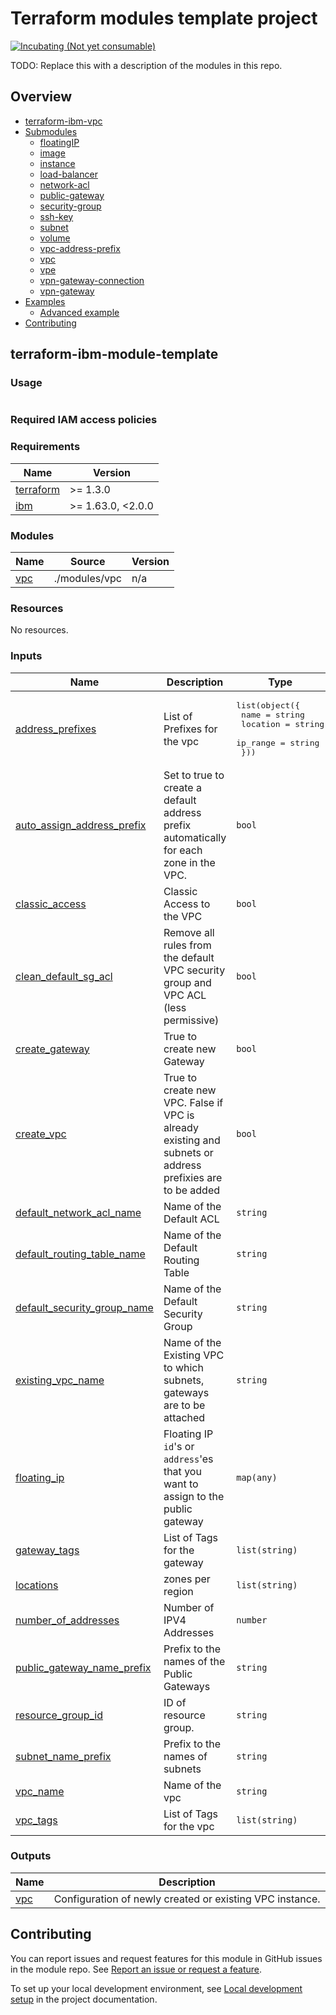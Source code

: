 <!-- Update this title with a descriptive name. Use sentence case. -->
# Terraform modules template project

<!--
Update status and "latest release" badges:
  1. For the status options, see https://terraform-ibm-modules.github.io/documentation/#/badge-status
  2. Update the "latest release" badge to point to the correct module's repo. Replace "terraform-ibm-module-template" in two places.
-->
[![Incubating (Not yet consumable)](https://img.shields.io/badge/status-Incubating%20(Not%20yet%20consumable)-red)](https://terraform-ibm-modules.github.io/documentation/#/badge-status)

<!--
[![latest release](https://img.shields.io/github/v/release/terraform-ibm-modules/terraform-ibm-module-template?logo=GitHub&sort=semver)](https://github.com/terraform-ibm-modules/terraform-ibm-module-template/releases/latest)
[![pre-commit](https://img.shields.io/badge/pre--commit-enabled-brightgreen?logo=pre-commit&logoColor=white)](https://github.com/pre-commit/pre-commit)
[![Renovate enabled](https://img.shields.io/badge/renovate-enabled-brightgreen.svg)](https://renovatebot.com/)
[![semantic-release](https://img.shields.io/badge/%20%20%F0%9F%93%A6%F0%9F%9A%80-semantic--release-e10079.svg)](https://github.com/semantic-release/semantic-release)
-->

<!--
Add a description of modules in this repo.
Expand on the repo short description in the .github/settings.yml file.

For information, see "Module names and descriptions" at
https://terraform-ibm-modules.github.io/documentation/#/implementation-guidelines?id=module-names-and-descriptions
-->

TODO: Replace this with a description of the modules in this repo.


<!-- The following content is automatically populated by the pre-commit hook -->
<!-- BEGIN OVERVIEW HOOK -->
## Overview
* [terraform-ibm-vpc](#terraform-ibm-vpc)
* [Submodules](./modules)
    * [floatingIP](./modules/floatingIP)
    * [image](./modules/image)
    * [instance](./modules/instance)
    * [load-balancer](./modules/load-balancer)
    * [network-acl](./modules/network-acl)
    * [public-gateway](./modules/public-gateway)
    * [security-group](./modules/security-group)
    * [ssh-key](./modules/ssh-key)
    * [subnet](./modules/subnet)
    * [volume](./modules/volume)
    * [vpc-address-prefix](./modules/vpc-address-prefix)
    * [vpc](./modules/vpc)
    * [vpe](./modules/vpe)
    * [vpn-gateway-connection](./modules/vpn-gateway-connection)
    * [vpn-gateway](./modules/vpn-gateway)
* [Examples](./examples)
    * [Advanced example](./examples/complete)
* [Contributing](#contributing)
<!-- END OVERVIEW HOOK -->


<!--
If this repo contains any reference architectures, uncomment the heading below and link to them.
(Usually in the `/reference-architectures` directory.)
See "Reference architecture" in the public documentation at
https://terraform-ibm-modules.github.io/documentation/#/implementation-guidelines?id=reference-architecture
-->
<!-- ## Reference architectures -->


<!-- Replace this heading with the name of the root level module (the repo name) -->
## terraform-ibm-module-template

### Usage

<!--
Add an example of the use of the module in the following code block.

Use real values instead of "var.<var_name>" or other placeholder values
unless real values don't help users know what to change.
-->

```hcl

```

### Required IAM access policies

<!-- PERMISSIONS REQUIRED TO RUN MODULE
If this module requires permissions, uncomment the following block and update
the sample permissions, following the format.
Replace the sample Account and IBM Cloud service names and roles with the
information in the console at
Manage > Access (IAM) > Access groups > Access policies.
-->

<!--
You need the following permissions to run this module:

- IAM services
    - **Sample IBM Cloud** service
        - `Editor` platform access
        - `Manager` platform access
- Account management services
    - **Sample account management** service
        - `Editor` platform access
-->

<!-- NO PERMISSIONS FOR MODULE
If no permissions are required for the module, uncomment the following
statement instead the previous block.
-->

<!-- No permissions are needed to run this module.-->


<!-- The following content is automatically populated by the pre-commit hook -->
<!-- BEGINNING OF PRE-COMMIT-TERRAFORM DOCS HOOK -->
### Requirements

| Name | Version |
|------|---------|
| <a name="requirement_terraform"></a> [terraform](#requirement\_terraform) | >= 1.3.0 |
| <a name="requirement_ibm"></a> [ibm](#requirement\_ibm) | >= 1.63.0, <2.0.0 |

### Modules

| Name | Source | Version |
|------|--------|---------|
| <a name="module_vpc"></a> [vpc](#module\_vpc) | ./modules/vpc | n/a |

### Resources

No resources.

### Inputs

| Name | Description | Type | Default | Required |
|------|-------------|------|---------|:--------:|
| <a name="input_address_prefixes"></a> [address\_prefixes](#input\_address\_prefixes) | List of Prefixes for the vpc | <pre>list(object({<br>    name     = string<br>    location = string<br>    ip_range = string<br>  }))</pre> | `[]` | no |
| <a name="input_auto_assign_address_prefix"></a> [auto\_assign\_address\_prefix](#input\_auto\_assign\_address\_prefix) | Set to true to create a default address prefix automatically for each zone in the VPC. | `bool` | `true` | no |
| <a name="input_classic_access"></a> [classic\_access](#input\_classic\_access) | Classic Access to the VPC | `bool` | `false` | no |
| <a name="input_clean_default_sg_acl"></a> [clean\_default\_sg\_acl](#input\_clean\_default\_sg\_acl) | Remove all rules from the default VPC security group and VPC ACL (less permissive) | `bool` | `false` | no |
| <a name="input_create_gateway"></a> [create\_gateway](#input\_create\_gateway) | True to create new Gateway | `bool` | `false` | no |
| <a name="input_create_vpc"></a> [create\_vpc](#input\_create\_vpc) | True to create new VPC. False if VPC is already existing and subnets or address prefixies are to be added | `bool` | `true` | no |
| <a name="input_default_network_acl_name"></a> [default\_network\_acl\_name](#input\_default\_network\_acl\_name) | Name of the Default ACL | `string` | `"default-network-acl"` | no |
| <a name="input_default_routing_table_name"></a> [default\_routing\_table\_name](#input\_default\_routing\_table\_name) | Name of the Default Routing Table | `string` | `"default_routing_table"` | no |
| <a name="input_default_security_group_name"></a> [default\_security\_group\_name](#input\_default\_security\_group\_name) | Name of the Default Security Group | `string` | `"default_security_group"` | no |
| <a name="input_existing_vpc_name"></a> [existing\_vpc\_name](#input\_existing\_vpc\_name) | Name of the Existing VPC to which subnets, gateways are to be attached | `string` | `null` | no |
| <a name="input_floating_ip"></a> [floating\_ip](#input\_floating\_ip) | Floating IP `id`'s or `address`'es that you want to assign to the public gateway | `map(any)` | `{}` | no |
| <a name="input_gateway_tags"></a> [gateway\_tags](#input\_gateway\_tags) | List of Tags for the gateway | `list(string)` | `[]` | no |
| <a name="input_locations"></a> [locations](#input\_locations) | zones per region | `list(string)` | `[]` | no |
| <a name="input_number_of_addresses"></a> [number\_of\_addresses](#input\_number\_of\_addresses) | Number of IPV4 Addresses | `number` | `null` | no |
| <a name="input_public_gateway_name_prefix"></a> [public\_gateway\_name\_prefix](#input\_public\_gateway\_name\_prefix) | Prefix to the names of the Public Gateways | `string` | `"public_gateway"` | no |
| <a name="input_resource_group_id"></a> [resource\_group\_id](#input\_resource\_group\_id) | ID of resource group. | `string` | `null` | no |
| <a name="input_subnet_name_prefix"></a> [subnet\_name\_prefix](#input\_subnet\_name\_prefix) | Prefix to the names of subnets | `string` | `"subnet"` | no |
| <a name="input_vpc_name"></a> [vpc\_name](#input\_vpc\_name) | Name of the vpc | `string` | `null` | no |
| <a name="input_vpc_tags"></a> [vpc\_tags](#input\_vpc\_tags) | List of Tags for the vpc | `list(string)` | `[]` | no |

### Outputs

| Name | Description |
|------|-------------|
| <a name="output_vpc"></a> [vpc](#output\_vpc) | Configuration of newly created or existing VPC instance. |
<!-- END OF PRE-COMMIT-TERRAFORM DOCS HOOK -->

<!-- Leave this section as is so that your module has a link to local development environment set-up steps for contributors to follow -->
## Contributing

You can report issues and request features for this module in GitHub issues in the module repo. See [Report an issue or request a feature](https://github.com/terraform-ibm-modules/.github/blob/main/.github/SUPPORT.md).

To set up your local development environment, see [Local development setup](https://terraform-ibm-modules.github.io/documentation/#/local-dev-setup) in the project documentation.
